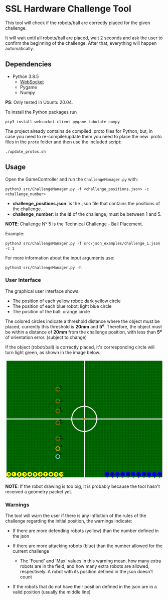 # SSL Hardware Challenge Tool

This tool will check if the robots/ball are correctly placed for the given
challenge.

It will wait until all robots/ball are placed, wait 2 seconds and ask the user
to confirm the beginning of the challenge. After that, everything will happen
automatically.

## Dependencies

- Python 3.8.5
  - [WebSocket](https://pypi.org/project/websocket-client/)
  - Pygame
  - Numpy

**PS**: Only tested in Ubuntu 20.04.

To install the Python packages run

```shell
pip3 install websocket-client pygame tabulate numpy
```

The project already contains de compiled .proto files for Python, but, in case
you need to re-compile/update them you need to place the new .proto files in
the `proto` folder and then use the included script:

```shell
./update_protos.sh
```

## Usage

Open the GameController and run the `ChallengeManager.py` with:

```shell
python3 src/ChallengeManager.py -f <challenge_positions.json> -c <challenge_number>
```

- **challenge_positions.json**: is the .json file that contains the positions
  of the challenge.
- **challenge_number**: is the **id** of the challenge, must be between 1 and 5.

**NOTE**: Challenge N⁰ 5 is the Technical Challenge - Ball Placement.

Example:

```shell
python3 src/ChallengeManager.py -f src/json_examples/challenge_1.json -c 1
```

For more information about the input arguments use:

```shell
python3 src/ChallengeManager.py -h
```

### User Interface

The graphical user interface shows:

- The position of each yellow robot: dark yellow circle
- The position of each blue robot:  light blue circle
- The position of the ball: orange circle

The colored circles indicate a threshold distance where the object must be
placed, currently this threshold is **20mm** and **5⁰**. Therefore, the object
must be within a distance of **20mm** from the challenge position, with less
than **5⁰** of orientation error. (subject to change)

If the object (robot/ball) is correctly placed, it's corresponding circle will
turn light green, as shown in the image below.

![SSL Hardware Challenge Tool](./resources/positioning.gif)

**NOTE**: If the robot drawing is too big, it is probably because the tool hasn't
received a geometry packet yet.

### Warnings

The tool will warn the user if there is any infliction of the rules of the challenge
regarding the initial position, the warnings indicate:

- If there are more defending robots (yellow) than the number defined in the
  json
- If there are more attacking robots (blue) than the number allowed for the
  current challenge
  - The 'Found' and 'Max' values in this warning mean, how many extra robots
    are in the field, and how many extra robots are allowed, respectively. A
    robot with its position defined in the json doesn't count

- If the robots that do not have their position defined in the json are in a
  valid position (usually the middle line)
